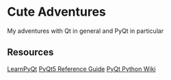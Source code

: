 # Cute Adventures
My adventures with Qt in general and PyQt in particular

## Resources
[LearnPyQt](https://www.learnpyqt.com/)
[PyQt5 Reference Guide](https://www.riverbankcomputing.com/static/Docs/PyQt5/)
[PyQt Python Wiki](https://wiki.python.org/moin/PyQt)
